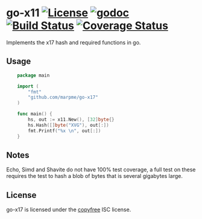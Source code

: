 # go-x11 [![License](https://img.shields.io/badge/license-ISC-blue.svg)](https://github.com/marpme/go-x17/blob/master/license.md) [![godoc](https://img.shields.io/badge/go-documentation-blue.svg)](https://godoc.org/github.com/marpme/go-x17) [![Build Status](https://travis-ci.org/marpme/go-x17.svg?branch=master)](https://travis-ci.org/marpme/go-x17) [![Coverage Status](https://coveralls.io/repos/github/marpme/go-x17/badge.svg?branch=master)](https://coveralls.io/github/marpme/go-x17?branch=master)

Implements the x17 hash and required functions in go.

## Usage

```go
	package main

	import (
		"fmt"
		"github.com/marpme/go-x17"
	)

	func main() {
		hs, out := x11.New(), [32]byte{}
		hs.Hash([]byte("XVG"), out[:])
		fmt.Printf("%x \n", out[:])
	}
```

## Notes

Echo, Simd and Shavite do not have 100% test coverage, a full test on these
requires the test to hash a blob of bytes that is several gigabytes large.

## License

go-x17 is licensed under the [copyfree](http://copyfree.org) ISC license.

